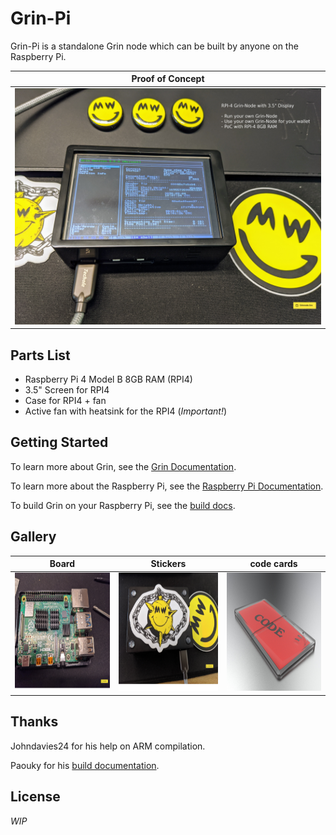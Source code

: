 # Grin-Pi
Grin-Pi is a standalone Grin node which can be built by anyone on the Raspberry Pi.

| Proof of Concept |
| ---------------- |
| [<img src="assets/images/build-process/RPI-4-Grin-Node-PoC.jpg?raw=true" height="378" width="504">](assets/images/build-process/RPI-4-Grin-Node-PoC.jpg?raw=true) |   

## Parts List

  * Raspberry Pi 4 Model B 8GB RAM (RPI4)
  * 3.5" Screen for RPI4
  * Case for RPI4 + fan
  * Active fan with heatsink for the RPI4 (*Important!*)

## Getting Started

To learn more about Grin, see the [Grin Documentation](https://docs.grin.mw/).

To learn more about the Raspberry Pi, see the [Raspberry Pi Documentation](https://www.raspberrypi.org/documentation/).

To build Grin on your Raspberry Pi, see the [build docs](doc/build.md).

## Gallery

| Board | Stickers | code cards |
| ----- | -------- | ---------- |
[ <img src="assets/images/build-process/01-build-process.jpg?raw=true" height="189" width="252">](assets/images/build-process/01-build-process.jpg?raw=true) | [<img src="assets/images/build-process/02-build-process.jpg?raw=true" height="189" width="252">](assets/images/build-process/02-build-process.jpg?raw=true) |[<img src="assets/code-cards/images/code-card-1.jpg?raw=true" height="189" width="252">](assets/code-cards/images/code-card-1.jpg?raw=true) |

## Thanks
Johndavies24 for his help on ARM compilation.

Paouky for his [build documentation](https://paouky.github.io/docs/getting-started/build/).

## License
*WIP*
